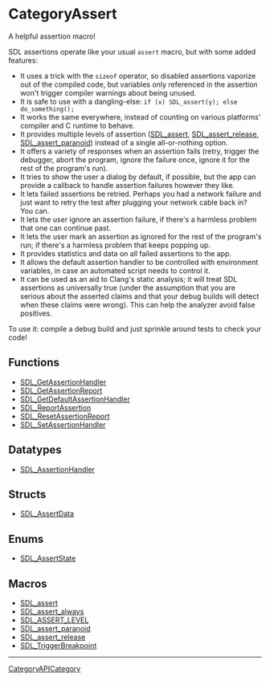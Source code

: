# CategoryAssert

A helpful assertion macro!

SDL assertions operate like your usual `assert` macro, but with some added
features:

- It uses a trick with the `sizeof` operator, so disabled assertions
  vaporize out of the compiled code, but variables only referenced in the
  assertion won't trigger compiler warnings about being unused.
- It is safe to use with a dangling-else: `if (x) SDL_assert(y); else
  do_something();`
- It works the same everywhere, instead of counting on various platforms'
  compiler and C runtime to behave.
- It provides multiple levels of assertion ([SDL_assert](SDL_assert),
  [SDL_assert_release](SDL_assert_release),
  [SDL_assert_paranoid](SDL_assert_paranoid)) instead of a single
  all-or-nothing option.
- It offers a variety of responses when an assertion fails (retry, trigger
  the debugger, abort the program, ignore the failure once, ignore it for
  the rest of the program's run).
- It tries to show the user a dialog by default, if possible, but the app
  can provide a callback to handle assertion failures however they like.
- It lets failed assertions be retried. Perhaps you had a network failure
  and just want to retry the test after plugging your network cable back
  in? You can.
- It lets the user ignore an assertion failure, if there's a harmless
  problem that one can continue past.
- It lets the user mark an assertion as ignored for the rest of the
  program's run; if there's a harmless problem that keeps popping up.
- It provides statistics and data on all failed assertions to the app.
- It allows the default assertion handler to be controlled with environment
  variables, in case an automated script needs to control it.
- It can be used as an aid to Clang's static analysis; it will treat SDL
  assertions as universally true (under the assumption that you are serious
  about the asserted claims and that your debug builds will detect when
  these claims were wrong). This can help the analyzer avoid false
  positives.

To use it: compile a debug build and just sprinkle around tests to check
your code!

<!-- END CATEGORY DOCUMENTATION -->

## Functions

<!-- DO NOT HAND-EDIT CATEGORY LISTS, THEY ARE AUTOGENERATED AND WILL BE OVERWRITTEN, BASED ON TAGS IN INDIVIDUAL PAGE FOOTERS. EDIT THOSE INSTEAD. -->
<!-- BEGIN CATEGORY LIST: CategoryAssert, CategoryAPIFunction -->
- [SDL_GetAssertionHandler](SDL_GetAssertionHandler)
- [SDL_GetAssertionReport](SDL_GetAssertionReport)
- [SDL_GetDefaultAssertionHandler](SDL_GetDefaultAssertionHandler)
- [SDL_ReportAssertion](SDL_ReportAssertion)
- [SDL_ResetAssertionReport](SDL_ResetAssertionReport)
- [SDL_SetAssertionHandler](SDL_SetAssertionHandler)
<!-- END CATEGORY LIST -->

## Datatypes

<!-- DO NOT HAND-EDIT CATEGORY LISTS, THEY ARE AUTOGENERATED AND WILL BE OVERWRITTEN, BASED ON TAGS IN INDIVIDUAL PAGE FOOTERS. EDIT THOSE INSTEAD. -->
<!-- BEGIN CATEGORY LIST: CategoryAssert, CategoryAPIDatatype -->
- [SDL_AssertionHandler](SDL_AssertionHandler)
<!-- END CATEGORY LIST -->

## Structs

<!-- DO NOT HAND-EDIT CATEGORY LISTS, THEY ARE AUTOGENERATED AND WILL BE OVERWRITTEN, BASED ON TAGS IN INDIVIDUAL PAGE FOOTERS. EDIT THOSE INSTEAD. -->
<!-- BEGIN CATEGORY LIST: CategoryAssert, CategoryAPIStruct -->
- [SDL_AssertData](SDL_AssertData)
<!-- END CATEGORY LIST -->

## Enums

<!-- DO NOT HAND-EDIT CATEGORY LISTS, THEY ARE AUTOGENERATED AND WILL BE OVERWRITTEN, BASED ON TAGS IN INDIVIDUAL PAGE FOOTERS. EDIT THOSE INSTEAD. -->
<!-- BEGIN CATEGORY LIST: CategoryAssert, CategoryAPIEnum -->
- [SDL_AssertState](SDL_AssertState)
<!-- END CATEGORY LIST -->

## Macros

<!-- DO NOT HAND-EDIT CATEGORY LISTS, THEY ARE AUTOGENERATED AND WILL BE OVERWRITTEN, BASED ON TAGS IN INDIVIDUAL PAGE FOOTERS. EDIT THOSE INSTEAD. -->
<!-- BEGIN CATEGORY LIST: CategoryAssert, CategoryAPIMacro -->
- [SDL_assert](SDL_assert)
- [SDL_assert_always](SDL_assert_always)
- [SDL_ASSERT_LEVEL](SDL_ASSERT_LEVEL)
- [SDL_assert_paranoid](SDL_assert_paranoid)
- [SDL_assert_release](SDL_assert_release)
- [SDL_TriggerBreakpoint](SDL_TriggerBreakpoint)
<!-- END CATEGORY LIST -->


----
[CategoryAPICategory](CategoryAPICategory)


